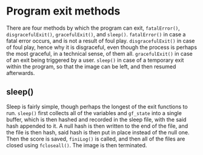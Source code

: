 # Program exit methods

There are four methods by which the program can exit, `fatalError()`, `disgracefulExit()`, `gracefulExit()`, and `sleep()`.
`fatalError()` in case a fatal error occurs, and is not a result of foul play.
`disgracefulExit()` in case of foul play, hence why it is disgraceful, even though the process is perhaps the most graceful, in a technical sense, of them all.
`gracefulExit()` in case of an exit being triggered by a user.
`sleep()` in case of a temporary exit within the program, so that the image can be left, and then resumed afterwards.

## sleep()

Sleep is fairly simple, though perhaps the longest of the exit functions to run. `sleep()` first collects all of the variables and `gf_state` into a single buffer, which is then hashed and recorded in the sleep file, with the said hash appended to it. A null hash is then written to the end of the file, and the file is then hash, said hash is then put in place instead of the null one. Then the score is saved, `finiLog()` is called, and then all of the files are closed using `fcloseall()`. The image is then terminated.
